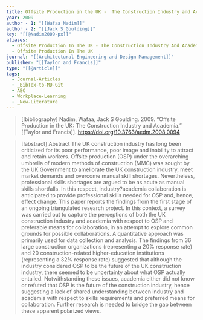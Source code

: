 ```yaml
---
title: Offsite Production in the UK -  The Construction Industry and Academia
year: 2009
author - 1: "[[Wafaa Nadim]]"
author - 2: "[[Jack S Goulding]]"
key: "[[@Nadim2009-px]]"
aliases:
  - Offsite Production In The UK - The Construction Industry And Academia
  - Offsite Production In The UK
journal: "[[Architectural Engineering and Design Management]]"
publisher: "[[Taylor and Francis]]"
type: "[[@article]]"
tags:
  - Journal-Articles
  - _BibTex-to-MD-Git
  - AEC
  - Workplace-Learning
  - _New-Literature
---
```


> [!bibliography]
> Nadim, Wafaa, Jack S Goulding. 2009. “Offsite Production in the UK: The Construction Industry and Academia.” [[Taylor and Francis]]. https://doi.org/10.3763/aedm.2008.0094

> [!abstract]
> Abstract The UK construction industry has long been criticized for its poor performance, poor image and inability to attract and retain workers. Offsite production (OSP) under the overarching umbrella of modern methods of construction (MMC) was sought by the UK Government to ameliorate the UK construction industry, meet market demands and overcome manual skill shortages. Nevertheless, professional skills shortages are argued to be as acute as manual skills shortfalls. In this respect, industry?academia collaboration is anticipated to provide professional skills needed for OSP and, hence, effect change. This paper reports the findings from the first stage of an ongoing triangulated research project. In this context, a survey was carried out to capture the perceptions of both the UK construction industry and academia with respect to OSP and preferable means for collaboration, in an attempt to explore common grounds for possible collaborations. A quantitative approach was primarily used for data collection and analysis. The findings from 36 large construction organizations (representing a 20% response rate) and 20 construction-related higher-education institutions (representing a 32% response rate) suggested that although the industry considered OSP to be the future of the UK construction industry, there seemed to be uncertainty about what OSP actually entailed. Notwithstanding these issues, academia either did not know or refuted that OSP is the future of the construction industry, hence suggesting a lack of shared understanding between industry and academia with respect to skills requirements and preferred means for collaboration. Further research is needed to bridge the gap between these apparent polarized views.